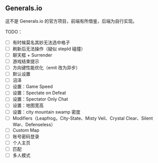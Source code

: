 ## Generals.io

这不是 Generals.io 的官方项目，前端有所借鉴，后端为自行实现。

TODO：

- [ ] 有时候莫名其妙无法选中格子
- [ ] 刷新后无法操作（疑似 stepId 碰撞）
- [ ] 聊天框 + Surrender
- [ ] 游戏结束提示
- [ ] 方向键性能优化（emit 改为异步）
- [ ] 默认设置
- [ ] 沼泽
- [ ] 设置：Game Speed
- [ ] 设置：Spectate on Defeat
- [ ] 设置：Spectator Only Chat
- [ ] 设置：地图宽高
- [ ] 设置：city mountain swamp 密度
- [ ] Modifiers（Leapfrog，City-State、Misty Veil、Crystal Clear、Silent War、Defenseless）
- [ ] Custom Map
- [ ] 账号密码登录
- [ ] 个人主页
- [ ] 匹配
- [ ] 多人模式
